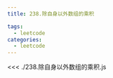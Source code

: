 ```yaml
---
title: 238.除自身以外数组的乘积

tags:
  - leetcode
categories:
  - leetcode
---
```


<<< ./238.除自身以外数组的乘积.js
